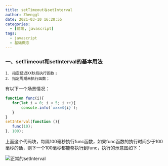```yaml
---
title: setTimeout与setInterval
author: Zhenggl
date: 2021-03-10 16:20:55
categories:
  - [前端, javascript]
tags:
  - javascript
  - 基础概念
---
```

###  一、setTimeout和setInterval的基本用法
    1. 指定延迟XX秒后执行函数；
    2. 指定周期来执行函数；
 有以下一个场景情况：
 ```javascript
 function func(i){
	for(let i = 0; i < 5; i ++){
		console.info(`xxx=${i}`);
	}
}
 setInterval(function (){
	func(10);
}, 100);
 ```
上面这个代码块，每隔100毫秒执行func函数，如果func函数的执行时间少于100毫秒的话，则下一个100毫秒都能够执行到func，执行的示意图如下：

![正常的setInterval](https://img.91temaichang.com/blog/interval1.png)

